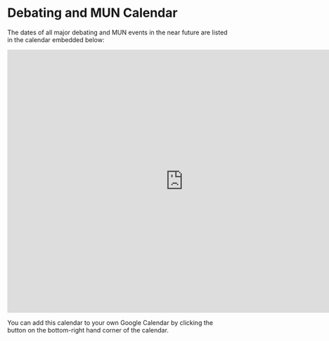 # Debating and MUN Calendar

The dates of all major debating and MUN events in the near future are listed in the calendar embedded below:

<iframe src="https://calendar.google.com/calendar/embed?src=rccdtfnnv4q4en052rbdvqfpjo%40group.calendar.google.com&ctz=Asia%2FColombo" style="border: 0" width="800" height="600" frameborder="0" scrolling="no"></iframe>

You can add this calendar to your own Google Calendar by clicking the button on the bottom-right hand corner of the calendar.
